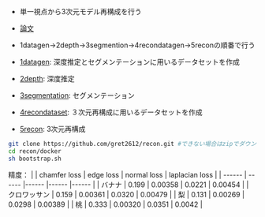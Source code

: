 - 単一視点から3次元モデル再構成を行う
- [論文](thesis_01.pdf)
- 1datagen→2depth→3segmention→4recondatagen→5reconの順番で行う


- [1datagen](1datagen): 深度推定とセグメンテーションに用いるデータセットを作成
- [2depth](2depth): 深度推定
- [3segmentation](3segmentation): セグメンテーション
- [4recondataset](4recondataset): ３次元再構成に用いるデータセットを作成
- [5recon](5recon): 3次元再構成

```sh
git clone https://github.com/gret2612/recon.git #できない場合はzipでダウンロードしてscpで送る
cd recon/docker
sh bootstrap.sh
```

精度：
|   | chamfer loss | edge loss | normal loss | laplacian loss |
| ------ | ------ |------ |------ |------ |
| バナナ | 0.199 | 0.00358 | 0.0221 | 0.00454 |
| クロワッサン | 0.159 | 0.00361 | 0.0320 | 0.00479 |
| 梨 | 0.131 | 0.00269 | 0.0298 | 0.00389 |
| 桃 | 0.333 | 0.00320 | 0.0351 | 0.0042 |
